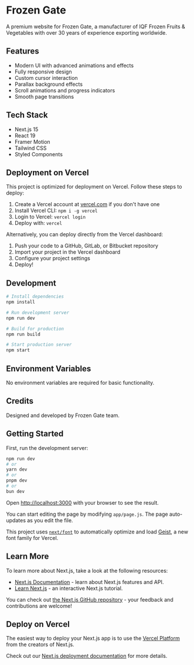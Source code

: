 # Frozen Gate

A premium website for Frozen Gate, a manufacturer of IQF Frozen Fruits & Vegetables with over 30 years of experience exporting worldwide.

## Features

- Modern UI with advanced animations and effects
- Fully responsive design
- Custom cursor interaction
- Parallax background effects
- Scroll animations and progress indicators
- Smooth page transitions

## Tech Stack

- Next.js 15
- React 19
- Framer Motion
- Tailwind CSS
- Styled Components

## Deployment on Vercel

This project is optimized for deployment on Vercel. Follow these steps to deploy:

1. Create a Vercel account at [vercel.com](https://vercel.com) if you don't have one
2. Install Vercel CLI: `npm i -g vercel`
3. Login to Vercel: `vercel login`
4. Deploy with: `vercel`

Alternatively, you can deploy directly from the Vercel dashboard:

1. Push your code to a GitHub, GitLab, or Bitbucket repository
2. Import your project in the Vercel dashboard
3. Configure your project settings
4. Deploy!

## Development

```bash
# Install dependencies
npm install

# Run development server
npm run dev

# Build for production
npm run build

# Start production server
npm start
```

## Environment Variables

No environment variables are required for basic functionality.

## Credits

Designed and developed by Frozen Gate team.

## Getting Started

First, run the development server:

```bash
npm run dev
# or
yarn dev
# or
pnpm dev
# or
bun dev
```

Open [http://localhost:3000](http://localhost:3000) with your browser to see the result.

You can start editing the page by modifying `app/page.js`. The page auto-updates as you edit the file.

This project uses [`next/font`](https://nextjs.org/docs/app/building-your-application/optimizing/fonts) to automatically optimize and load [Geist](https://vercel.com/font), a new font family for Vercel.

## Learn More

To learn more about Next.js, take a look at the following resources:

- [Next.js Documentation](https://nextjs.org/docs) - learn about Next.js features and API.
- [Learn Next.js](https://nextjs.org/learn) - an interactive Next.js tutorial.

You can check out [the Next.js GitHub repository](https://github.com/vercel/next.js) - your feedback and contributions are welcome!

## Deploy on Vercel

The easiest way to deploy your Next.js app is to use the [Vercel Platform](https://vercel.com/new?utm_medium=default-template&filter=next.js&utm_source=create-next-app&utm_campaign=create-next-app-readme) from the creators of Next.js.

Check out our [Next.js deployment documentation](https://nextjs.org/docs/app/building-your-application/deploying) for more details.